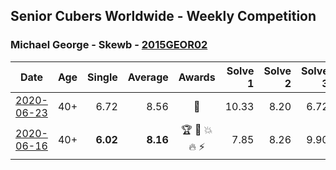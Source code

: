 ## Senior Cubers Worldwide - Weekly Competition
### Michael George - Skewb - [2015GEOR02](https://www.worldcubeassociation.org/persons/2015GEOR02?event=skewb)

| Date | Age | Single | Average | Awards | Solve 1 | Solve 2 | Solve 3 | Solve 4 | Solve 5 | Video |
| :--: | :--: | --: | --: | :--: | --: | --: | --: | --: | --: | :-- |
| [2020-06-23](../../results/skewb/2020-06-23.md) | 40+ | 6.72 | 8.56 | 🥇 | 10.33 | 8.20 | 6.72 | 9.82 | 7.65 | [Link](https://www.facebook.com/events/1618516681636159/permalink/1623349754486185/) |
| [2020-06-16](../../results/skewb/2020-06-16.md) | 40+ | **6.02** | **8.16** | 🏆 🥇 💥 🔥 ⚡ | 7.85 | 8.26 | 9.90 | **6.02** | 8.38 | [Link](https://www.facebook.com/events/296087658445428/permalink/296272458426948/) |


<!-- Global site tag (gtag.js) - Google Analytics -->
<script async src="https://www.googletagmanager.com/gtag/js?id=UA-86348435-3"></script>
<script>window.dataLayer = window.dataLayer || []; function gtag() {dataLayer.push(arguments);} gtag('js', new Date()); gtag('config', 'UA-86348435-3');</script>
